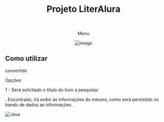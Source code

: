 

<div align="center">
  <h1 align="center">
     Projeto LiterAlura
    <br />
    <br />
  </h1>
</div>

<div align="center"> 

Menu


![image](https://github.com/user-attachments/assets/39c5e8e2-c5d0-42fe-9201-5a032ac56b8c)


</div>





## Como utilizar
convertido
<div>
 <p>Opções
</p>
 <p>1 - Será solicitado o título do livro a pesquisar</p>.
    Encontrado, irá exibir as informações do mesmo, como será persistido no bando de dados as informações.

 

![Java](https://img.shields.io/badge/Language-Java-red?logo=java&logoColor=white)
</div>